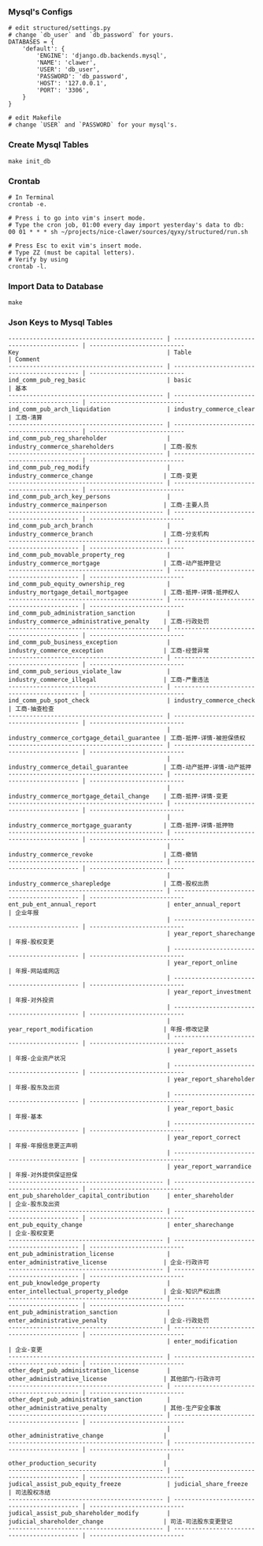 ### Mysql's Configs

    # edit structured/settings.py
    # change `db_user` and `db_password` for yours.
    DATABASES = {
        'default': {
            'ENGINE': 'django.db.backends.mysql',
            'NAME': 'clawer',
            'USER': 'db_user',
            'PASSWORD': 'db_password',
            'HOST': '127.0.0.1',
            'PORT': '3306',
        }
    }

    # edit Makefile
    # change `USER` and `PASSWORD` for your mysql's.

### Create Mysql Tables

    make init_db

### Crontab

    # In Terminal
    crontab -e.

    # Press i to go into vim's insert mode.
    # Type the cron job, 01:00 every day import yesterday's data to db:
    00 01 * * * sh ~/projects/nice-clawer/sources/qyxy/structured/run.sh

    # Press Esc to exit vim's insert mode.
    # Type ZZ (must be capital letters).
    # Verify by using
    crontab -l.

### Import Data to Database

    make

### Json Keys to Mysql Tables

    -------------------------------------------- | ------------------------------------------- | ---------------------------
    Key                                          | Table                                       | Comment
    -------------------------------------------- | ------------------------------------------- | ---------------------------
    ind_comm_pub_reg_basic                       | basic                                       | 基本
    -------------------------------------------- | ------------------------------------------- | ---------------------------
    ind_comm_pub_arch_liquidation                | industry_commerce_clear                     | 工商-清算
    -------------------------------------------- | ------------------------------------------- | ---------------------------
    ind_comm_pub_reg_shareholder                 | industry_commerce_shareholders              | 工商-股东
    -------------------------------------------- | ------------------------------------------- | ---------------------------
    ind_comm_pub_reg_modify                      | industry_commerce_change                    | 工商-变更
    -------------------------------------------- | ------------------------------------------- | ---------------------------
    ind_comm_pub_arch_key_persons                | industry_commerce_mainperson                | 工商-主要人员
    -------------------------------------------- | ------------------------------------------- | ---------------------------
    ind_comm_pub_arch_branch                     | industry_commerce_branch                    | 工商-分支机构
    -------------------------------------------- | ------------------------------------------- | ---------------------------
    ind_comm_pub_movable_property_reg            | industry_commerce_mortgage                  | 工商-动产抵押登记
    -------------------------------------------- | ------------------------------------------- | ---------------------------
    ind_comm_pub_equity_ownership_reg            | industry_mortgage_detail_mortgagee          | 工商-抵押-详情-抵押权人
    -------------------------------------------- | ------------------------------------------- | ---------------------------
    ind_comm_pub_administration_sanction         | industry_commerce_administrative_penalty    | 工商-行政处罚
    -------------------------------------------- | ------------------------------------------- | ---------------------------
    ind_comm_pub_business_exception              | industry_commerce_exception                 | 工商-经营异常
    -------------------------------------------- | ------------------------------------------- | ---------------------------
    ind_comm_pub_serious_violate_law             | industry_commerce_illegal                   | 工商-严重违法
    -------------------------------------------- | ------------------------------------------- | ---------------------------
    ind_comm_pub_spot_check                      | industry_commerce_check                     | 工商-抽查检查
    -------------------------------------------- | ------------------------------------------- | ---------------------------
                                                 | industry_commerce_cortgage_detail_guarantee | 工商-抵押-详情-被担保债权
    -------------------------------------------- | ------------------------------------------- | ---------------------------
                                                 | industry_commerce_detail_guarantee          | 工商-动产抵押-详情-动产抵押
    -------------------------------------------- | ------------------------------------------- | ---------------------------
                                                 | industry_commerce_mortgage_detail_change    | 工商-抵押-详情-变更
    -------------------------------------------- | ------------------------------------------- | ---------------------------
                                                 | industry_commerce_mortgage_guaranty         | 工商-抵押-详情-抵押物
    -------------------------------------------- | ------------------------------------------- | ---------------------------
                                                 | industry_commerce_revoke                    | 工商-撤销
    -------------------------------------------- | ------------------------------------------- | ---------------------------
                                                 | industry_commerce_sharepledge               | 工商-股权出质
    -------------------------------------------- | ------------------------------------------- | ---------------------------
    ent_pub_ent_annual_report                    | enter_annual_report                         | 企业年报
                                                 | ------------------------------------------- | ---------------------------
                                                 | year_report_sharechange                     | 年报-股权变更
                                                 | ------------------------------------------- | ---------------------------
                                                 | year_report_online                          | 年报-网站或网店
                                                 | ------------------------------------------- | ---------------------------
                                                 | year_report_investment                      | 年报-对外投资
                                                 | ------------------------------------------- | ---------------------------
                                                 | year_report_modification                    | 年报-修改记录
                                                 | ------------------------------------------- | ---------------------------
                                                 | year_report_assets                          | 年报-企业资产状况
                                                 | ------------------------------------------- | ---------------------------
                                                 | year_report_shareholder                     | 年报-股东及出资
                                                 | ------------------------------------------- | ---------------------------
                                                 | year_report_basic                           | 年报-基本
                                                 | ------------------------------------------- | ---------------------------
                                                 | year_report_correct                         | 年报-年报信息更正声明
                                                 | ------------------------------------------- | ---------------------------
                                                 | year_report_warrandice                      | 年报-对外提供保证担保
    -------------------------------------------- | ------------------------------------------- | ---------------------------
    ent_pub_shareholder_capital_contribution     | enter_shareholder                           | 企业-股东及出资
    -------------------------------------------- | ------------------------------------------- | ---------------------------
    ent_pub_equity_change                        | enter_sharechange                           | 企业-股权变更
    -------------------------------------------- | ------------------------------------------- | ---------------------------
    ent_pub_administration_license               | enter_administrative_license                | 企业-行政许可
    -------------------------------------------- | ------------------------------------------- | ---------------------------
    ent_pub_knowledge_property                   | enter_intellectual_property_pledge          | 企业-知识产权出质
    -------------------------------------------- | ------------------------------------------- | ---------------------------
    ent_pub_administration_sanction              | enter_administrative_penalty                | 企业-行政处罚
    -------------------------------------------- | ------------------------------------------- | ---------------------------
                                                 | enter_modification                          | 企业-变更
    -------------------------------------------- | ------------------------------------------- | ---------------------------
    other_dept_pub_administration_license        | other_administrative_license                | 其他部门-行政许可
    -------------------------------------------- | ------------------------------------------- | ---------------------------
    other_dept_pub_administration_sanction       | other_administrative_penalty                | 其他-生产安全事故
    -------------------------------------------- | ------------------------------------------- | ---------------------------
                                                 | other_administrative_change                 |
    -------------------------------------------- | ------------------------------------------- | ---------------------------
                                                 | other_production_security                   |
    -------------------------------------------- | ------------------------------------------- | ---------------------------
    judical_assist_pub_equity_freeze             | judicial_share_freeze                       | 司法股权冻结
    -------------------------------------------- | ------------------------------------------- | ---------------------------
    judical_assist_pub_shareholder_modify        | judicial_shareholder_change                 | 司法-司法股东变更登记
    -------------------------------------------- | ------------------------------------------- | ---------------------------
